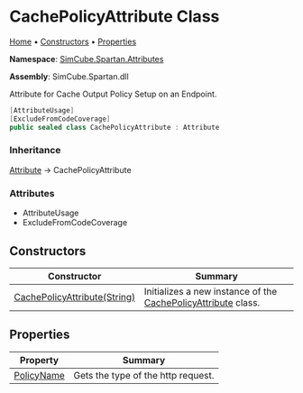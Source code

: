 # CachePolicyAttribute Class

[Home](../../../README.md) &#x2022; [Constructors](#constructors) &#x2022; [Properties](#properties)

**Namespace**: [SimCube.Spartan.Attributes](../README.md)

**Assembly**: SimCube\.Spartan\.dll

  
Attribute for Cache Output Policy Setup on an Endpoint\.

```csharp
[AttributeUsage]
[ExcludeFromCodeCoverage]
public sealed class CachePolicyAttribute : Attribute
```

### Inheritance

[Attribute](../../../Global/README.md) &#x2192; CachePolicyAttribute

### Attributes

* AttributeUsage
* ExcludeFromCodeCoverage

## Constructors

| Constructor | Summary |
| ----------- | ------- |
| [CachePolicyAttribute(String)](-ctor/README.md) | Initializes a new instance of the [CachePolicyAttribute](./README.md) class\. |

## Properties

| Property | Summary |
| -------- | ------- |
| [PolicyName](PolicyName/README.md) | Gets the type of the http request\. |

